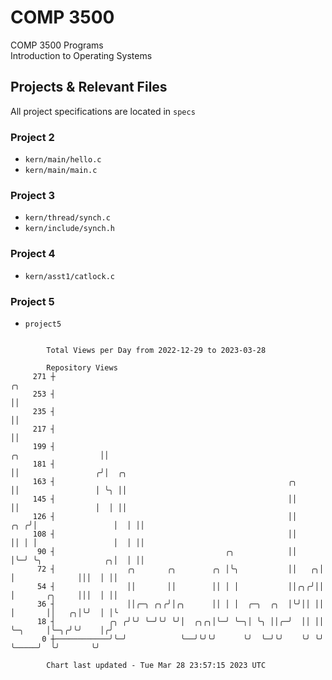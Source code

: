 # COMP 3500
COMP 3500 Programs  
Introduction to Operating Systems  
## Projects & Relevant Files
All project specifications are located in `specs`
### Project 2
- `kern/main/hello.c`
- `kern/main/main.c`
### Project 3
- `kern/thread/synch.c`
- `kern/include/synch.h`
### Project 4
- `kern/asst1/catlock.c`
### Project 5
- `project5`

```

        Total Views per Day from 2022-12-29 to 2023-03-28

        Repository Views
     271 ┼                                                                                   ╭╮
     253 ┤                                                                                   ││
     235 ┤                                                                                   ││
     217 ┤                                                                                   ││
     199 ┤                                                               ╭╮                  ││
     181 ┤                                                               ││                 ╭╯│  ╭╮
     163 ┤                                                    ╭╮         ││                 │ ╰╮ ││
     145 ┤                                                    ││         ││                 │  │ ││
     126 ┤                                                    ││     ╭╮ ╭╯│                 │  │ ││
     108 ┤                                                    ││     ││ │ │                 │  │ ││
      90 ┤                                      ╭╮            ││     │╰─╯ ╰╮              ╭╮│  │ ││
      72 ┤                ╭╮       ╭╮        ╭╮ │╰╮           ││   ╭╮│     │              │││  │ ││
      54 ┤                ││       ││        ││ │ │           ││╭╮╭╯││     │       ╭╮     │││  │ ││
      36 ┤                ││╭─╮ ╭╮╭╯│╭╮      ││ │ │  ╭─╮  ╭╮  │╰╯││ ││     │       ││   ╭╮│╰╯  │ │╰
      18 ┤            ╭╮ ╭╯╰╯ ╰─╯╰╯ ╰╯│  ╭╮╭╮│╰─╯ ╰─╮│ ╰╮ ││╭─╯  ││ ││     ╰─╮     │╰─╮╭╯╰╯    │╭╯
       0 ┼────────────╯╰─╯            ╰──╯╰╯╰╯      ╰╯  ╰─╯╰╯    ╰╯ ╰╯       ╰─────╯  ╰╯       ╰╯

        Chart last updated - Tue Mar 28 23:57:15 2023 UTC
        
```
